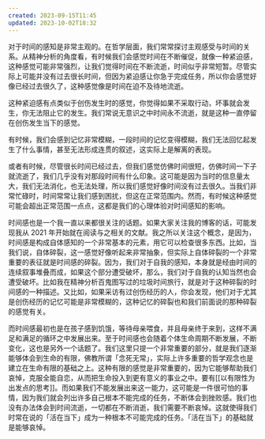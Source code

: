 ```yaml
---
created: 2023-09-15T11:45
updated: 2023-10-02T18:32
---
```

对于时间的感知是非常主观的。在哲学层面，我们常常探讨主观感受与时间的关系。从精神分析的角度看，有时候我们会感觉时间在不断催促，就像一种紧迫感，这种感觉可能非常强烈，让我们觉得时间在不断流逝，时间似乎非常短暂。尽管实际上可能并没有过去很长时间，但因为紧迫感让你急于完成任务，所以你会感觉好像已经过去很久了，这种感觉像是时间在迫不及待地流逝。

这种紧迫感有点类似于创伤发生时的感觉，你觉得如果不采取行动，坏事就会发生，你无法阻止它的发生。我们常说无意识之中时间永不流逝，就是这种一直停留在创伤发生当下的感觉。

有时候，我们会感到记忆非常模糊，一段时间的记忆变得模糊，我们无法回忆起发生了什么事情，甚至无法形成连贯的叙述，这实际上是解离的表现。

或者有时候，尽管很长时间已经过去，但我们感觉仿佛时间很短，仿佛时间一下子就流逝了，我们几乎没有对那段时间有什么印象。这可能是因为当时的信息量太大，我们无法消化，也无法处理，所以我们感觉好像时间没有过去很久。当我们非常忙碌时，时间常常让我们感到困扰，但这在正常范围内。然而，有时候这种感觉可能会超出正常范围一点点，这都是我们的心理体验对时间感知的影响。

时间感也是一个我一直以来都很关注的话题。如果大家关注我的博客的话，可能发现我从 2021 年开始就在阅读与之相关的文献。我之所以关注这个概念，是因为，时间感是构成自体感知的一个非常基本的元素，用它可以检查很多东西。比如，当我们说，自体碎裂，这一感觉好像听起来非常抽象，但实际上自体碎裂的一个非常重要的表征就是时间感的碎裂。因为，我们对于自我的感知，本身就是经由时间的连续叙事堆叠而成，如果这个部分遭受破坏，那么，我们对于自我的认知当然也会遭受破坏。比如我在精神分析百鬼图写过的垃圾时间旅行，就是对于这种碎裂的时间感的一种描述。又比如，如果采访有过创伤经历的人，你会发现，他们对于尤其是创伤经历的记忆可能是非常模糊的，这种记忆的碎裂也和我们前面说的那种碎裂的感觉有关。

而时间感最初也是在孩子感到饥饿，等待母亲喂食，并且母亲终于来到，这样不满足和满足的循环之中发展出来。至于时间感也会随着个体生命周期不断发展，不断变化，这也是另外一个话题了。我们这里只提一个非常重要的部分，就是我们逐渐能够体会到生命的有限，佛教所谓「念死无常」，实际上许多重要的哲学观念也是建立在生命有限的基础之上。这种有限的感觉是非常重要的，因为它能够帮助我们哀悼，克服全能自恋，从而把生命投入到更有意义的事业之中。要有[[以有限性为出发点的思考]]。而如果我们不能发展出来这一能力，这可能是一件很可怕的事情，因为我们就会列出许多自己根本不能完成的任务，不断体会到挫败感。我们也没有办法体会到时间流逝，一切都在不断消逝，我们需要不断哀悼。这就使得我们时常在说的「活在当下」成为一种根本不可能完成的任务。「活在当下」的基础就是能够哀悼。
